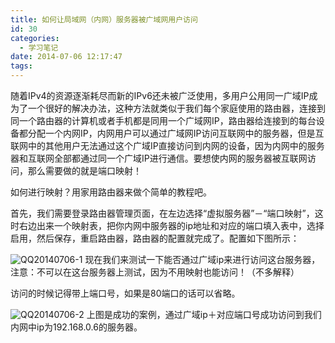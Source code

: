 ```yaml
---
title: 如何让局域网（内网）服务器被广域网用户访问
id: 30
categories:
  - 学习笔记
date: 2014-07-06 12:17:47
tags:
---
```


随着IPv4的资源逐渐耗尽而新的IPv6还未被广泛使用，多用户公用同一广域IP成为了一个很好的解决办法，这种方法就类似于我们每个家庭使用的路由器，连接到同一个路由器的计算机或者手机都是同用一个广域网IP，路由器给连接到的每台设备都分配一个内网IP，内网用户可以通过广域网IP访问互联网中的服务器，但是互联网中的其他用户无法通过这个广域IP直接访问到内网的设备，因为内网中的服务器和互联网全部都通过同一个广域IP进行通信。要想使内网的服务器被互联网访问，那么需要做的就是端口映射！

如何进行映射？用家用路由器来做个简单的教程吧。

首先，我们需要登录路由器管理页面，在左边选择“虚拟服务器”－“端口映射”，这时右边出来一个映射表，把你内网中服务器的ip地址和对应的端口填入表中，选择启用，然后保存，重启路由器，路由器的配置就完成了。配置如下图所示：

![QQ20140706-1](https://i.loli.net/2017/08/01/598080b880884.png)
现在我们来测试一下能否通过广域ip来进行访问这台服务器，注意：不可以在这台服务器上测试，因为不用映射也能访问！（不多解释）

访问的时候记得带上端口号，如果是80端口的话可以省略。

![QQ20140706-2](https://i.loli.net/2017/08/01/5980814c62b64.png)
上图是成功的案例，通过广域ip＋对应端口号成功访问到我们内网中ip为192.168.0.6的服务器。
